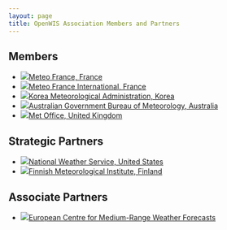 ```yaml
---
layout: page
title: OpenWIS Association Members and Partners
---
```


<h2>Members</h2>
<ul class="image-list">
   <li><a href="http://meteo.fr/" target="_blank"><img src="{{ "/assets/meteo_fr_ico.png" | prepend: site.baseurl }}" >Meteo France, France</a></li>
   <li><a href="http://www.mfi.fr/" target="_blank"><img src="{{ "/assets/mfi_fr_ico.png" | prepend: site.baseurl }}">Meteo France International, France</a></li>
   <li><a href="http://www.kma.go.kr/" target="_blank"><img src="{{ "/assets/meteo_kr_ico.png" | prepend: site.baseurl }}">Korea Meteorological Administration, Korea</a></li>
   <li><a href="http://www.bom.gov.au/" target="_blank"><img src="{{ "/assets/meteo_au_ico.png" | prepend: site.baseurl }}">Australian Government Bureau of Meteorology, Australia</a></li>
   <li><a href="http://www.metoffice.gov.uk/" target="_blank"><img src="{{ "/assets/metoffice_uk_ico.png" | prepend: site.baseurl }}">Met Office, United Kingdom</a></li>
</ul>
<h2>Strategic Partners</h2>
<ul class="image-list">
   <li><a href="http://www.weather.gov/" target="_blank"><img src="{{ "/assets/noaa_nws_us_ico.png" | prepend: site.baseurl }}">National Weather Service, United States</a></li>
   <li><a href="http://www.fmi.fi/" target="_blank"><img src="{{ "/assets/meteo_fi_ico.png" | prepend: site.baseurl }}">Finnish Meteorological Institute, Finland</a></li>
</ul>
<h2>Associate Partners</h2>
<ul class="image-list">
   <li><a href="https://www.ecmwf.int/" target="_blank"><img src="{{ "/assets/ECMWF-logo-1.png" | prepend: site.baseurl }}">European Centre for Medium-Range Weather Forecasts</a></li>
</ul>

